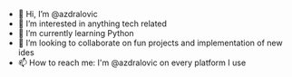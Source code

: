 - 👋 Hi, I’m @azdralovic
- 👀 I’m interested in anything tech related
- 🌱 I’m currently learning Python
- 💞️ I’m looking to collaborate on fun projects and implementation of new ides
- 📫 How to reach me: I'm @azdralovic on every platform I use

<!---
azdralovic/azdralovic is a ✨ special ✨ repository because its `README.md` (this file) appears on your GitHub profile.
You can click the Preview link to take a look at your changes.
--->
